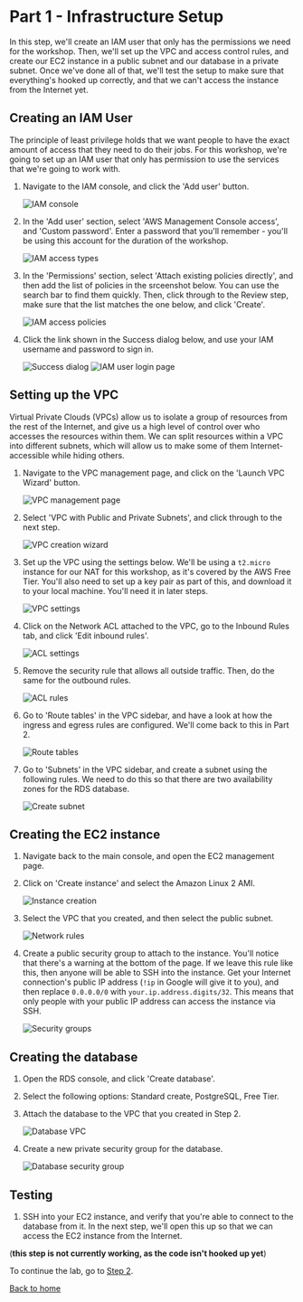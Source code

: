 # Part 1 - Infrastructure Setup

In this step, we'll create an IAM user that only has the permissions we need for the workshop.  Then, we'll set up the VPC and access control rules, and create our EC2 instance in a public subnet and our database in a private subnet.  Once we've done all of that, we'll test the setup to make sure that everything's hooked up correctly, and that we can't access the instance from the Internet yet.

## Creating an IAM User

The principle of least privilege holds that we want people to have the exact amount of access that they need to do their jobs.  For this workshop, we're going to set up an IAM user that only has permission to use the services that we're going to work with.

1. Navigate to the IAM console, and click the 'Add user' button.

    ![IAM console](1-iampage.png)

1. In the 'Add user' section, select 'AWS Management Console access', and 'Custom password'.  Enter a password that you'll remember - you'll be using this account for the duration of the workshop.

    ![IAM access types](2-accesstype.png)

1. In the 'Permissions' section, select 'Attach existing policies directly', and then add the list of policies in the srceenshot below.  You can use the search bar to find them quickly.  Then, click through to the Review step, make sure that the list matches the one below, and click 'Create'.

    ![IAM access policies](3-accesspolicies.png)

1. Click the link shown in the Success dialog below, and use your IAM username and password to sign in.

    ![Success dialog](4-success.png)
    ![IAM user login page](4-iamlogin.png)

## Setting up the VPC

Virtual Private Clouds (VPCs) allow us to isolate a group of resources from the rest of the Internet, and give us a high level of control over who accesses the resources within them.  We can split resources within a VPC into different subnets, which will allow us to make some of them Internet-accessible while hiding others.

1. Navigate to the VPC management page, and click on the 'Launch VPC Wizard' button.

    ![VPC management page](5-vpc.png)

1. Select 'VPC with Public and Private Subnets', and click through to the next step.

    ![VPC creation wizard](6-vpctype.png)

1. Set up the VPC using the settings below.  We'll be using a `t2.micro` instance for our NAT for this workshop, as it's covered by the AWS Free Tier.  You'll also need to set up a key pair as part of this, and download it to your local machine.  You'll need it in later steps.

    ![VPC settings](7-vpcsettings.png)

1. Click on the Network ACL attached to the VPC, go to the Inbound Rules tab, and click 'Edit inbound rules'.

    ![ACL settings](8-aclsettings.png)

1. Remove the security rule that allows all outside traffic.  Then, do the same for the outbound rules.

    ![ACL rules](9-lockdown.png)

1. Go to 'Route tables' in the VPC sidebar, and have a look at how the ingress and egress rules are configured.  We'll come back to this in Part 2.

    ![Route tables](10-routetables.png)

1. Go to 'Subnets' in the VPC sidebar, and create a subnet using the following rules.  We need to do this so that there are two availability zones for the RDS database.

    ![Create subnet](11-subnet.png)

## Creating the EC2 instance

1. Navigate back to the main console, and open the EC2 management page.

1. Click on 'Create instance' and select the Amazon Linux 2 AMI.

    ![Instance creation](12-ec2.png)

1. Select the VPC that you created, and then select the public subnet.

    ![Network rules](13-ec2public.png)

1. Create a public security group to attach to the instance.  You'll notice that there's a warning at the bottom of the page.  If we leave this rule like this, then anyone will be able to SSH into the instance.  Get your Internet connection's public IP address (`!ip` in Google will give it to you), and then replace `0.0.0.0/0` with `your.ip.address.digits/32`.  This means that only people with your public IP address can access the instance via SSH.

    ![Security groups](14-ec2sg.png)

## Creating the database

1. Open the RDS console, and click 'Create database'.

1. Select the following options: Standard create, PostgreSQL, Free Tier.

1. Attach the database to the VPC that you created in Step 2.

    ![Database VPC](15-databasevpc.png)

1. Create a new private security group for the database.

    ![Database security group](16-database.png)

## Testing

1. SSH into your EC2 instance, and verify that you're able to connect to the database from it.  In the next step, we'll open this up so that we can access the EC2 instance from the Internet.

(**this step is not currently working, as the code isn't hooked up yet**)

To continue the lab, go to [Step 2](../Step2).

[Back to home](../README.md)